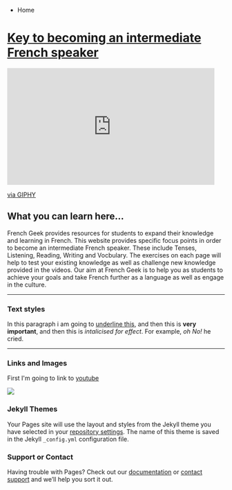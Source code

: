 <ul class="breadcrumb">
  <li>Home</li>
</ul>
<h1><u>Key to becoming an intermediate French speaker</u></h1>

<iframe src="https://giphy.com/embed/3oFzmfI86wJx2QfL44" width="480" height="270" frameBorder="0" class="giphy-embed" allowFullScreen></iframe><p><a href="https://giphy.com/gifs/3oFzmfI86wJx2QfL44">via GIPHY</a></p>
  
  
<h2>What you can learn here...</h2>
<p>French Geek provides resources for students to expand their knowledge and learning in French. This website provides specific focus points in order to become an intermediate French speaker. These include Tenses, Listening, Reading, Writing and Vocbulary. The exercises on each page will help to test your existing knowledge as well as challenge new knowledge provided in the videos. Our aim at French Geek is to help you as students to achieve your goals and take French further as a language as well as engage in the culture.</p>



<hr>

<h3>Text styles</h3>
<p>In this paragraph i am going to <u>underline this</u>, and then this is <strong>very important</strong>, and then this is <em>intalicised for effect</em>. For example,<em> oh No!</em> he cried.</p>

<hr>
<h3>Links and Images</h3>
<p>First I'm going to link to <a href="https://www.youtube.com/?gl=GB&hl=en-GB"> youtube</a></p>

<img src="https://upload.wikimedia.org/wikipedia/commons/7/75/Cute_grey_kitten.jpg" />



### Jekyll Themes

Your Pages site will use the layout and styles from the Jekyll theme you have selected in your [repository settings](https://github.com/zarahb/SML209/settings). The name of this theme is saved in the Jekyll `_config.yml` configuration file.

### Support or Contact

Having trouble with Pages? Check out our [documentation](https://help.github.com/categories/github-pages-basics/) or [contact support](https://github.com/contact) and we’ll help you sort it out.
